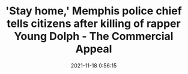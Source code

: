 ---
"title": "'Stay home,' Memphis police chief tells citizens after killing of rapper Young Dolph - The Commercial Appeal"
"date": "2021-11-18 0:56:15"
"feed_name": "GOOGLENEWSINDUSTRIAL"
"feed_website": "https://news.google.com/search?q=industrial%2Bincident&hl=en-US&gl=US&ceid=US:en"
"feed_rss": "https://news.google.com/rss/search?q=industrial%2Bincident&hl=en-US&gl=US&ceid=US:en"
"link": "https://www.commercialappeal.com/story/news/2021/11/17/young-dolph-shot-and-killed-memphis-outside-makedas-bakery/8655105002/"
"source": "{'href': 'https://www.commercialappeal.com', 'title': 'The Commercial Appeal'}"
"file": "_posts/2021-1-1-d84c7d22548584a04d8462597b229beadc5b6599.md"
"accident": "1"
"drilling": "0"
"dead": "1"
"injured": "0"
"arrested": "0"
"place": "memphis"
"where": "unknown site"
"causes": "unknown"
"place_uri": "http://en.wikipedia.org/wiki/Memphis%2C_Tennessee"
---